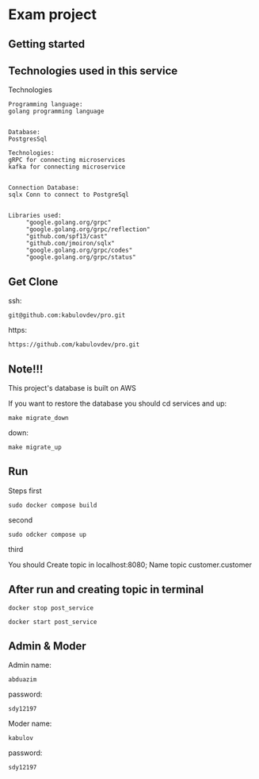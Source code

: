 # Exam project

## Getting started



## Technologies used in this service
Technologies

```
Programming language:
golang programming language


Database:
PostgresSql

Technologies:
gRPC for connecting microservices
kafka for connecting microservice


Connection Database:
sqlx Conn to connect to PostgreSql


Libraries used:
     "google.golang.org/grpc"
	 "google.golang.org/grpc/reflection"
     "github.com/spf13/cast"
     "github.com/jmoiron/sqlx"
     "google.golang.org/grpc/codes"
     "google.golang.org/grpc/status"

```

## Get Clone

ssh: 
```
git@github.com:kabulovdev/pro.git 

```
https:
```
https://github.com/kabulovdev/pro.git

```

## Note!!!

This project's database is built on AWS

If you want to restore the database
you should cd services and 
up:
```
make migrate_down

```
down:
```
make migrate_up
```

## Run 

Steps
first
```
sudo docker compose build
```
second
```
sudo odcker compose up
```
third


You should 
Create topic in localhost:8080; Name topic customer.customer


## After run and creating topic in terminal

```
docker stop post_service
```

```
docker start post_service
```

## Admin & Moder
Admin
name: 
```
abduazim 
```
password: 
```
sdy12197
``` 

Moder
name: 
```
kabulov 
```
password: 
```
sdy12197
``` 